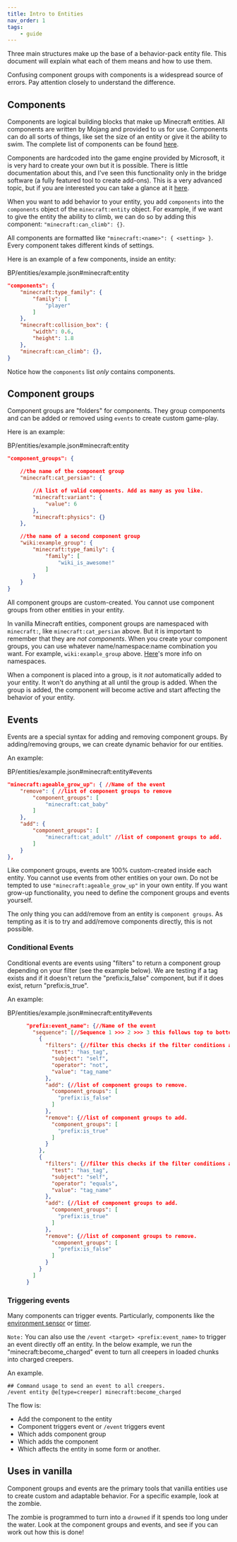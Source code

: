 ```yaml
---
title: Intro to Entities
nav_order: 1
tags:
    - guide
---
```


Three main structures make up the base of a behavior-pack entity file. This document will explain what each of them means and how to use them.

Confusing component groups with components is a widespread source of errors. Pay attention closely to understand the difference.

## Components

Components are logical building blocks that make up Minecraft entities. All components are written by Mojang and provided to us for use. Components can do all sorts of things, like set the size of an entity or give it the ability to swim. The complete list of components can be found [here](https://bedrock.dev/docs/stable/Entities).

Components are hardcoded into the game engine provided by Microsoft, it is very hard to create your own but it is possible. There is little documentation about this, and I've seen this functionality only in the bridge software (a fully featured tool to create add-ons). This is a very advanced topic, but if you are interested you can take a glance at it [here](https://bridge-core.app/extension-docs/custom-components/).

When you want to add behavior to your entity, you add `components` into the `components` object of the `minecraft:entity` object. For example, if we want to give the entity the ability to climb, we can do so by adding this component: `"minecraft:can_climb": {}`.

All components are formatted like `"minecraft:<name>": { <setting> }`. Every component takes different kinds of settings.

Here is an example of a few components, inside an entity:

<CodeHeader>BP/entities/example.json#minecraft:entity</CodeHeader>

```json
"components": {
    "minecraft:type_family": {
        "family": [
            "player"
        ]
    },
    "minecraft:collision_box": {
        "width": 0.6,
        "height": 1.8
    },
    "minecraft:can_climb": {},
}
```

Notice how the `components` list _only_ contains components.

## Component groups

Component groups are "folders" for components. They group components and can be added or removed using `events` to create custom game-play.

Here is an example:

<CodeHeader>BP/entities/example.json#minecraft:entity</CodeHeader>

```json
"component_groups": {

    //the name of the component group
    "minecraft:cat_persian": {

        //A list of valid components. Add as many as you like.
        "minecraft:variant": {
            "value": 6
        },
        "minecraft:physics": {}
    },

    //the name of a second component group
    "wiki:example_group": {
        "minecraft:type_family": {
            "family": [
                "wiki_is_awesome!"
            ]
        }
    }
}
```

All component groups are custom-created. You cannot use component groups from other entities in your entity.

In vanilla Minecraft entities, component groups are namespaced with `minecraft:`, like `minecraft:cat_persian` above. But it is important to remember that they are _not components_. When you create your component groups, you can use whatever name/namespace:name combination you want. For example, `wiki:example_group` above. [Here](/concepts/namespaces)'s more info on namespaces.

When a component is placed into a group, is it _not_ automatically added to your entity. It won't do anything at all until the group is added. When the group is added, the component will become active and start affecting the behavior of your entity.

## Events

Events are a special syntax for adding and removing component groups. By adding/removing groups, we can create dynamic behavior for our entities.

An example:

<CodeHeader>BP/entities/example.json#minecraft:entity#events</CodeHeader>

```json
"minecraft:ageable_grow_up": { //Name of the event
    "remove": { //list of component groups to remove
        "component_groups": [
            "minecraft:cat_baby"
        ]
    },
    "add": {
        "component_groups": [
            "minecraft:cat_adult" //list of component groups to add.
        ]
    }
},
```

Like component groups, events are 100% custom-created inside each entity. You cannot use events from other entities on your own. Do not be tempted to use `"minecraft:ageable_grow_up"` in your own entity. If you want grow-up functionality, you need to define the component groups and events yourself.

The only thing you can add/remove from an entity is `component groups`. As tempting as it is to try and add/remove components directly, this is not possible.

### Conditional Events

Conditional events are events using "filters" to return a component group depending on your filter (see the example below).
We are testing if a tag exists and if it doesn't return the "prefix:is_false" component, but if it does exist, return "prefix:is_true".

An example:

<CodeHeader>BP/entities/example.json#minecraft:entity#events</CodeHeader>

```json
      "prefix:event_name": {//Name of the event
        "sequence": [//Sequence 1 >>> 2 >>> 3 this follows top to bottom order.
          {
            "filters": {//filter this checks if the filter conditions are false.
              "test": "has_tag",
              "subject": "self",
              "operator": "not",
              "value": "tag_name"
            },
            "add": {//list of component groups to remove.
              "component_groups": [
                "prefix:is_false"
              ]
            },
            "remove": {//list of component groups to add.
              "component_groups": [
                "prefix:is_true"
              ]
            }
          },
          {
            "filters": {//filter this checks if the filter conditions are true.
              "test": "has_tag",
              "subject": "self",
              "operator": "equals",
              "value": "tag_name"
            },
            "add": {//list of component groups to add.
              "component_groups": [
                "prefix:is_true"
              ]
            },
            "remove": {//list of component groups to remove.
              "component_groups": [
                "prefix:is_false"
              ]
            }
          }
        ]
      }
```

### Triggering events

Many components can trigger events. Particularly, components like the [environment sensor](https://docs.microsoft.com/en-us/minecraft/creator/reference/content/entityreference/examples/entitycomponents/minecraftcomponent_environment_sensor) or [timer](https://docs.microsoft.com/en-us/minecraft/creator/reference/content/entityreference/examples/entitycomponents/minecraftcomponent_timer).

`Note:` You can also use the `/event <target> <prefix:event_name>` to trigger an event directly off an entity. In the below example, we run the "minecraft:become_charged" event to turn all creepers in loaded chunks into charged creepers.

An example.

<CodeHeader></CodeHeader>

```
## Command usage to send an event to all creepers.
/event entity @e[type=creeper] minecraft:become_charged
```

The flow is:

-   Add the component to the entity
-   Component triggers event or `/event` triggers event
-   Which adds component group
-   Which adds the component
-   Which affects the entity in some form or another.

## Uses in vanilla

Component groups and events are the primary tools that vanilla entities use to create custom and adaptable behavior. For a specific example, look at the zombie.

The zombie is programmed to turn into a `drowned` if it spends too long under the water. Look at the component groups and events, and see if you can work out how this is done!
